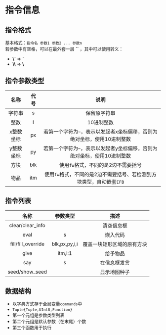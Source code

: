 # 指令信息
## 指令格式
基本格式：`指令名 参数1 参数2 ... 参数n`  
若参数中有空格，可以在最外套一层 **\`\`** ，其中可以使用转义：
* **\\\`** => **\`**
* **\\\\** => **\\**

## 指令参数类型
|名称|代号|说明|
|:-:|:-:|:-:|
|字符串|s|保留原字符串|
|整数|i|10进制整数|
|x整数坐标|px|若第一个字符为`~`，表示以发起者x坐标偏移，否则为绝对坐标，使用10进制整数|
|y整数坐标|py|若第一个字符为`~`，表示以发起者y坐标偏移，否则为绝对坐标，使用10进制整数|
|方块|blk|使用`fw`格式，不同的是2边不需要括号|
|物品|itm|使用`fw`格式，不同的是2边不需要括号、若检测到方块类型，自动嵌套`IFB`|

## 指令列表
|名称|参数类型|描述|
|:-:|:-:|:-:|
|clear/clear_info||清空信息框|
|eval|s|嵌入代码|
|fill/fill_override|blk,px,py,i,i|覆盖一块矩形区域的原有方块|
|give|itm,i:1|给予物品|
|say|s|在信息框发言|
|seed/show_seed||显示地图种子|

## 数据结构
* 以字典方式存于全局变量`commands`中
* `Tuple{Tuple,UInt8,Function}`
* 第一个元组是参数类型列表
* 第二个元组是默认参数（在末尾）个数
* 第三个函数用于执行
